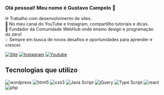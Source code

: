 ### Olá pessoal! Meu nome é Gustavo Campelo 👋

🌐 Trabalho com desenvolvimento de sites.</br>
🎥 No meu canal do YouTube e Instagram, compartilho tutoriais e dicas.</br>
🚀 Fundador da Comunidade WebHub onde ensino design e programação do zero!</br>
💡 Sempre em busca de novos desafios e oportunidades para aprender e crescer.</br>

[![Site](https://img.shields.io/website?label=GustavoCampelo.com&style=for-the-badge&url=https://gustavocampelo.com.br/)](https://gustavocampelo.com.br/)
[![Instagram](https://img.shields.io/badge/Instagram-E4405F?style=for-the-badge&logo=instagram&logoColor=white
)](https://www.instagram.com/_gustavocampelo/)
[![Youtube](https://img.shields.io/badge/YouTube-FF0000?style=for-the-badge&logo=youtube&logoColor=white
)](https://www.youtube.com/@gucampelo)


## Tecnologias que utilizo
<div style="display:inline-block">
    <img align="center" alt="wordpress" src="https://img.shields.io/badge/Wordpress-21759B?style=for-the-badge&logo=wordpress&logoColor=white">
    <img align="center" alt="html5" src="https://img.shields.io/badge/HTML5-E34F26?style=for-the-badge&logo=html5&logoColor=white">
    <img align="center" alt="css3" src="https://img.shields.io/badge/CSS3-1572B6?style=for-the-badge&logo=css3&logoColor=white">
    <img align="center" alt="Java Script" src="https://img.shields.io/badge/JavaScript-F7DF1E?style=for-the-badge&logo=javascript&logoColor=black">
    <img align="center" alt="jQuery" src="https://img.shields.io/badge/jQuery-0769AD?style=for-the-badge&logo=jquery&logoColor=white">
    <img align="center" alt="Type Script" src="https://img.shields.io/badge/TypeScript-007ACC?style=for-the-badge&logo=typescript&logoColor=white">
    <img align="center" alt="react" src="https://img.shields.io/badge/React-20232A?style=for-the-badge&logo=react&logoColor=61DAFB">
    <img align="center" alt="php" src="https://img.shields.io/badge/PHP-777BB4?style=for-the-badge&logo=php&logoColor=white
    ">
</div></br></br>


